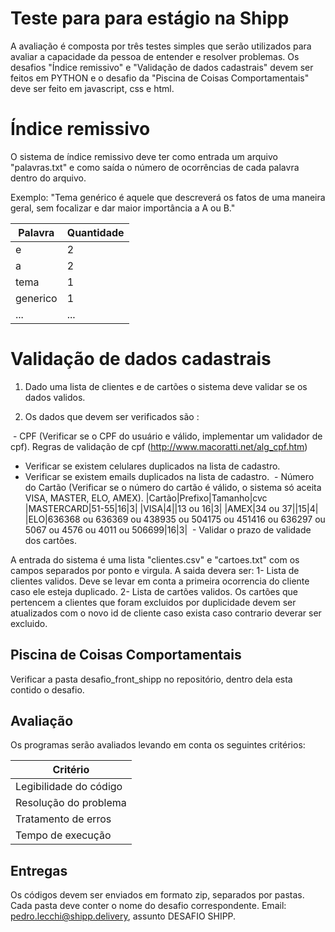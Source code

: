 # Teste para para estágio na Shipp

A avaliação é composta por três testes simples que serão utilizados para avaliar a capacidade da pessoa de entender e resolver problemas. Os desafios "Índice remissivo" e "Validação de dados cadastrais" devem ser feitos em PYTHON e o desafio da "Piscina de Coisas Comportamentais" deve ser feito em javascript, css e html.

# Índice remissivo

O sistema de índice remissivo deve ter como entrada um arquivo "palavras.txt" e como saída o número de ocorrências de cada palavra dentro do arquivo.

Exemplo:
"Tema genérico é aquele que descreverá os fatos de uma maneira geral, sem focalizar e dar maior importância a A ou B."


| Palavra| Quantidade
|---| ---|
| e | 2|
| a| 2|
| tema | 1|
| generico | 1|
| ... | ...|

# Validação de dados cadastrais

1. Dado uma lista de clientes e de cartões o sistema deve validar se os dados validos.

2. Os dados que devem ser verificados são :

  - CPF (Verificar se o CPF do usuário e válido, implementar um validador de cpf). Regras de validação de cpf (http://www.macoratti.net/alg_cpf.htm)
  - Verificar se existem celulares duplicados na lista de cadastro.
  - Verificar se existem emails duplicados na lista de cadastro.
  - Número do Cartão (Verificar se o número do cartão é válido, o sistema só aceita VISA, MASTER, ELO, AMEX). 
     |Cartão|Prefixo|Tamanho|cvc
     |MASTERCARD|51-55|16|3|
     |VISA|4||13 ou 16|3|
     |AMEX|34 ou 37||15|4|
     |ELO|636368 ou 636369 ou 438935 ou 504175 ou 451416 ou 636297 ou 5067 ou 4576 ou 4011 ou 506699|16|3|
  - Validar o prazo de validade dos cartões.
    
A entrada do sistema é uma lista "clientes.csv" e "cartoes.txt" com os campos separados por ponto e virgula.
A saida devera ser: 
 1- Lista de clientes validos. Deve se levar em conta a primeira ocorrencia do cliente caso ele esteja duplicado.
 2- Lista de cartões validos. Os cartões que pertencem a clientes que foram excluidos por duplicidade devem ser atualizados com o novo id de cliente caso exista caso contrario deverar ser excluido.

## Piscina de Coisas Comportamentais

Verificar a pasta desafio_front_shipp no repositório, dentro dela esta contido o desafio.

## Avaliação

Os programas serão avaliados levando em conta os seguintes critérios:

| Critério|
|---|
| Legibilidade do código | 
| Resolução do problema| 
| Tratamento de erros| 
| Tempo de execução| 

## Entregas 

Os códigos devem ser enviados em formato zip, separados por pastas. Cada pasta deve conter o nome do desafio correspondente. Email: pedro.lecchi@shipp.delivery, assunto DESAFIO SHIPP.

